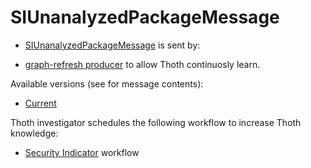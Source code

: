 # SIUnanalyzedPackageMessage

- [SIUnanalyzedPackageMessage](https://github.com/thoth-station/messaging/blob/master/thoth/messaging/si_unanalyzed_package.py) is sent by:

- [graph-refresh producer](https://github.com/thoth-station/graph-refresh-job) to allow Thoth continuosly learn.

Available versions (see for message contents):

- [Current](https://github.com/thoth-station/messaging/blob/master/thoth/messaging/si_unanalyzed_package.py)

Thoth investigator schedules the following workflow to increase Thoth knowledge:

- [Security Indicator](https://github.com/thoth-station/si-aggregator) workflow
